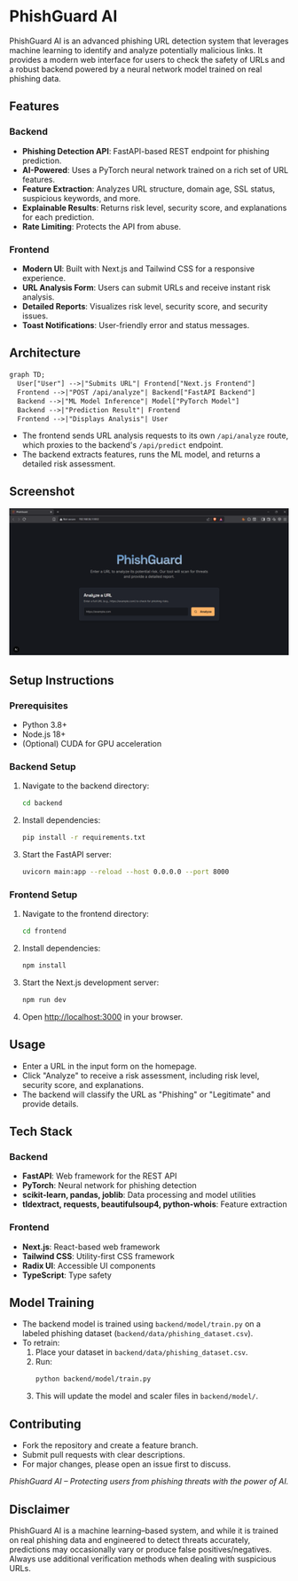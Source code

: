 # PhishGuard AI

PhishGuard AI is an advanced phishing URL detection system that leverages machine learning to identify and analyze potentially malicious links. It provides a modern web interface for users to check the safety of URLs and a robust backend powered by a neural network model trained on real phishing data.

## Features

### Backend
- **Phishing Detection API**: FastAPI-based REST endpoint for phishing prediction.
- **AI-Powered**: Uses a PyTorch neural network trained on a rich set of URL features.
- **Feature Extraction**: Analyzes URL structure, domain age, SSL status, suspicious keywords, and more.
- **Explainable Results**: Returns risk level, security score, and explanations for each prediction.
- **Rate Limiting**: Protects the API from abuse.

### Frontend
- **Modern UI**: Built with Next.js and Tailwind CSS for a responsive experience.
- **URL Analysis Form**: Users can submit URLs and receive instant risk analysis.
- **Detailed Reports**: Visualizes risk level, security score, and security issues.
- **Toast Notifications**: User-friendly error and status messages.

## Architecture

```mermaid
graph TD;
  User["User"] -->|"Submits URL"| Frontend["Next.js Frontend"]
  Frontend -->|"POST /api/analyze"| Backend["FastAPI Backend"]
  Backend -->|"ML Model Inference"| Model["PyTorch Model"]
  Backend -->|"Prediction Result"| Frontend
  Frontend -->|"Displays Analysis"| User
```

- The frontend sends URL analysis requests to its own `/api/analyze` route, which proxies to the backend's `/api/predict` endpoint.
- The backend extracts features, runs the ML model, and returns a detailed risk assessment.

## Screenshot

![PhishGuard AI Screenshot](Screenshot.png)

## Setup Instructions

### Prerequisites
- Python 3.8+
- Node.js 18+
- (Optional) CUDA for GPU acceleration

### Backend Setup
1. Navigate to the backend directory:
   ```sh
   cd backend
   ```
2. Install dependencies:
   ```sh
   pip install -r requirements.txt
   ```
3. Start the FastAPI server:
   ```sh
   uvicorn main:app --reload --host 0.0.0.0 --port 8000
   ```

### Frontend Setup
1. Navigate to the frontend directory:
   ```sh
   cd frontend
   ```
2. Install dependencies:
   ```sh
   npm install
   ```
3. Start the Next.js development server:
   ```sh
   npm run dev
   ```
4. Open [http://localhost:3000](http://localhost:3000) in your browser.

## Usage
- Enter a URL in the input form on the homepage.
- Click "Analyze" to receive a risk assessment, including risk level, security score, and explanations.
- The backend will classify the URL as "Phishing" or "Legitimate" and provide details.

## Tech Stack

### Backend
- **FastAPI**: Web framework for the REST API
- **PyTorch**: Neural network for phishing detection
- **scikit-learn, pandas, joblib**: Data processing and model utilities
- **tldextract, requests, beautifulsoup4, python-whois**: Feature extraction

### Frontend
- **Next.js**: React-based web framework
- **Tailwind CSS**: Utility-first CSS framework
- **Radix UI**: Accessible UI components
- **TypeScript**: Type safety

## Model Training
- The backend model is trained using `backend/model/train.py` on a labeled phishing dataset (`backend/data/phishing_dataset.csv`).
- To retrain:
  1. Place your dataset in `backend/data/phishing_dataset.csv`.
  2. Run:
     ```sh
     python backend/model/train.py
     ```
  3. This will update the model and scaler files in `backend/model/`.

## Contributing
- Fork the repository and create a feature branch.
- Submit pull requests with clear descriptions.
- For major changes, please open an issue first to discuss.

*PhishGuard AI – Protecting users from phishing threats with the power of AI.*

## Disclaimer

PhishGuard AI is a machine learning–based system, and while it is trained on real phishing data and engineered to detect threats accurately, predictions may occasionally vary or produce false positives/negatives. Always use additional verification methods when dealing with suspicious URLs.

